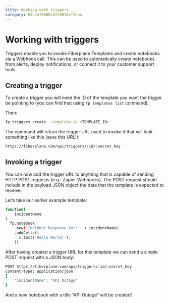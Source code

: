```yaml
---
title: Working with triggers
category: 63ce4f6008ed7e0016ef2eaa
---
```

# Working with triggers

Triggers enable you to invoke Fiberplane Templates and create notebooks via a Webhook call. This can be used to automatically create notebooks from alerts, deploy notifications, or connect it to your customer support tools.

## Creating a trigger

To create a trigger you will need the ID of the template you want the trigger be pointing to (you can find that using `fp templates list` command).

Then:

```bash
fp triggers create --template-id <TEMPLATE_ID>
```

The command will return the trigger URL used to invoke it that will look something like this (save this URL!):

```bash
https://fiberplane.com/api/triggers/:id/:secret_key
```

## Invoking a trigger

You can now add the trigger URL to anything that is capable of sending HTTP POST requests (e.g.: Zapier Webhooks). The POST request should include in the payload JSON object the data that the template is expected to receive.

Let’s take our earlier example template:

```bash
function(
    incidentName
)
  fp.notebook
    .new('Incident Response for: ' + incidentName)
    .addCells([
      c.text('Hello World!'),
    ])

```

After having created a trigger URL for this template we can send a simple POST request with a JSON body:

```bash
POST https://fiberplane.com/api/triggers/:id/:secret_key
Content-type: application/json
{
    "incidentName": "API Outage"
}
```

And a new notebook with a title “API Outage” will be created!

